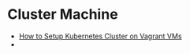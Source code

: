 # Cluster Machine

- [How to Setup Kubernetes Cluster on Vagrant VMs](https://devopscube.com/kubernetes-cluster-vagrant/)
- 